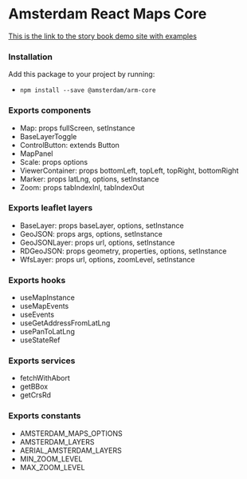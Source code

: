 # Amsterdam React Maps Core

[This is the link to the story book demo site with examples](https://amsterdam.github.io/amsterdam-react-maps)

### Installation
Add this package to your project by running:
- `npm install --save @amsterdam/arm-core`

### Exports components
- Map: props fullScreen, setInstance
- BaseLayerToggle
- ControlButton: extends Button
- MapPanel
- Scale: props options
- ViewerContainer: props bottomLeft, topLeft, topRight, bottomRight
- Marker: props latLng, options, setInstance
- Zoom: props tabIndexInl, tabIndexOut

### Exports leaflet layers
- BaseLayer: props baseLayer, options, setInstance
- GeoJSON: props args, options, setInstance
- GeoJSONLayer: props url, options, setInstance
- RDGeoJSON: props geometry, properties, options, setInstance
- WfsLayer: props url, options, zoomLevel, setInstance

### Exports hooks
- useMapInstance
- useMapEvents
- useEvents
- useGetAddressFromLatLng
- usePanToLatLng
- useStateRef

### Exports services
- fetchWithAbort
- getBBox
- getCrsRd

### Exports constants
- AMSTERDAM_MAPS_OPTIONS
- AMSTERDAM_LAYERS
- AERIAL_AMSTERDAM_LAYERS
- MIN_ZOOM_LEVEL
- MAX_ZOOM_LEVEL

